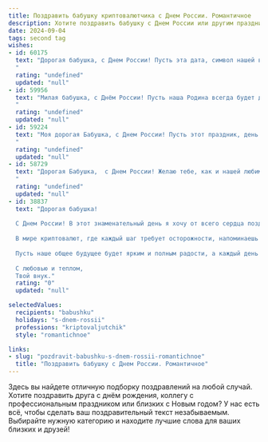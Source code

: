```yaml
---
title: Поздравить бабушку криптовалютчика с Днем России. Романтичное
description: Хотите поздравить бабушку с Днем России или другим праздником? Наш ИИ создаст незабываемое поздравление, а вы обязательно выделитесь среди других.  
date: 2024-09-04
tags: second tag
wishes:
- id: 60175
  text: "Дорогая бабушка, с Днем России! Пусть эта дата, символ нашей великой страны, напоминает нам о вечных ценностях: любви, дружбе, чести и свободе. Пусть ваша жизнь будет наполнена радостными мгновениями, а сердце всегда греет теплота родных. И пусть криптовалюты приносят вам удачу, как символ процветающего будущего!
  "
  rating: "undefined"
  updated: "null"
- id: 59956
  text: "Милая бабушка, с Днём России! Пусть наша Родина всегда будет для тебя источником любви, силы и вдохновения. Пусть этот праздник станет символом твоего непоколебимого духа,  а любовь к Отечеству —  неиссякаемым источником радости и счастья.
  "
  rating: "undefined"
  updated: "null"
- id: 59224
  text: "Моя дорогая Бабушка, с Днем России! Пусть этот праздник, день нашей свободы и единства, подарит тебе столько же тепла и любви, сколько ты даришь нам всю свою жизнь. Пусть твоя душа, как и наша страна, будет полна гордости и надежды на светлое будущее.
  "
  rating: "undefined"
  updated: "null"
- id: 58729
  text: "Дорогая Бабушка,  с Днем России! Желаю тебе, как и нашей любимой стране, процветания, радости и мирного неба над головой. Пусть в твоей жизни всегда царит любовь и тепло, пусть каждый день будет наполнен счастьем и прекрасными мгновениями, как наша любимая Россия – великой историей и богатой культурой!
  "
  rating: "undefined"
  updated: "null"
- id: 38837
  text: "Дорогая бабушка!
  
  С Днем России! В этот знаменательный день я хочу от всего сердца поздравить тебя и выразить свою безмерную любовь и глубокое уважение. Ты — наша крепость и опора, человек, который вдохновляет своей мудростью и теплом.
  
  В мире криптовалют, где каждый шаг требует осторожности, напоминаешь ты мне о надежных ценностях и истинах, которые нельзя подменить. Так же, как и в криптовалютах, в жизни главное — находить смысл и стремиться к стабильности. А ты всегда была нашим золотым активом, дарящим любовь и поддержку!
  
  Пусть наше общее будущее будет ярким и полным радости, а каждый день приносит новые возможности для счастья и вдохновения. Желаю тебе здоровья, энергии и ярких моментов, которые согревают душу, ведь ты — мой главный капитал.
  
  С любовью и теплом,
  Твой внук."
  rating: "0"
  updated: "null"

selectedValues:
  recipients: "babushku"
  holidays: "s-dnem-rossii"
  professions: "kriptovaljutchik"
  style: "romantichnoe"

links:
- slug: "pozdravit-babushku-s-dnem-rossii-romantichnoe"
  title: "Поздравить бабушку с Днем России. Романтичное"
---
```


Здесь вы найдете отличную подборку поздравлений на любой случай. 
Хотите поздравить друга с днём рождения, коллегу с профессиональным праздником или близких с Новым годом? У нас есть всё, чтобы сделать ваш поздравительный текст незабываемым. Выбирайте нужную категорию и находите лучшие слова для ваших близких и друзей!

